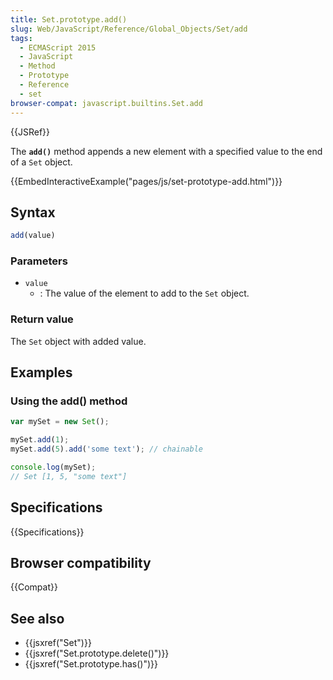 ```yaml
---
title: Set.prototype.add()
slug: Web/JavaScript/Reference/Global_Objects/Set/add
tags:
  - ECMAScript 2015
  - JavaScript
  - Method
  - Prototype
  - Reference
  - set
browser-compat: javascript.builtins.Set.add
---
```

{{JSRef}}

The **`add()`** method appends a new element with a specified value to the end
of a `Set` object.

{{EmbedInteractiveExample("pages/js/set-prototype-add.html")}}

## Syntax

```js
add(value)
```

### Parameters

- `value`
  - : The value of the element to add to the `Set` object.

### Return value

The `Set` object with added value.

## Examples

### Using the add() method

```js
var mySet = new Set();

mySet.add(1);
mySet.add(5).add('some text'); // chainable

console.log(mySet);
// Set [1, 5, "some text"]
```

## Specifications

{{Specifications}}

## Browser compatibility

{{Compat}}

## See also

- {{jsxref("Set")}}
- {{jsxref("Set.prototype.delete()")}}
- {{jsxref("Set.prototype.has()")}}
